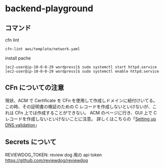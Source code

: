 # backend-playground

## コマンド

cfn lint

```shell
cfn-lint aws/template/network.yaml
```

install pache

```shell
[ec2-user@ip-10-0-0-29 wordpress]$ sudo systemctl start httpd.service
[ec2-user@ip-10-0-0-29 wordpress]$ sudo systemctl enable httpd.service
```

## CFn についての注意

現状、ACM で Certificate を CFn を使用して作成しドメインに紐付けいてる。
この時、その証明書の検証のための C レコードを作成しないといけないが、これは CFn 上では作成することができない。
ACM のページに行き、GUI 上で C レコードを作成しないといけないことに注意。
詳しくはこちらの「[Setting up DNS validation](https://docs.aws.amazon.com/acm/latest/userguide/dns-validation.html#setting-up-dns-validation)」

## Secrets について

REVIEWDOG_TOKEN: review dog 用の api token
https://github.com/reviewdog/reviewdog
